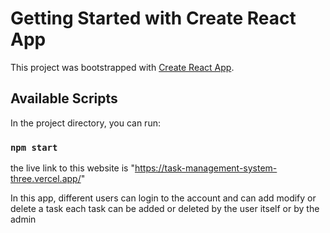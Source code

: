 # Getting Started with Create React App

This project was bootstrapped with [Create React App](https://github.com/facebook/create-react-app).

## Available Scripts

In the project directory, you can run:

### `npm start`

the live link to this website is "https://task-management-system-three.vercel.app/"

In this app, different users can login to the account and can add modify or delete a task
each task can be added or deleted by the user itself or by the admin
